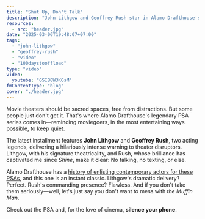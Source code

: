```yaml
---
title: "Shut Up, Don't Talk"
description: "John Lithgow and Geoffrey Rush star in Alamo Drafthouse's latest PSA against theater disruptions."
resources:
  - src: "header.jpg"
date: "2025-03-06T19:48:07+07:00"
tags:
  - "john-lithgow"
  - "geoffrey-rush"
  - "video"
  - "100daystooffload"
type: "video"
video:
  youtube: "GSIB8W3KGsM"
fmContentType: "blog"
cover: "./header.jpg"
---
```


Movie theaters should be sacred spaces, free from distractions. But some people just don't get it. That's where Alamo Drafthouse's legendary PSA series comes in—reminding moviegoers, in the most entertaining ways possible, to keep quiet.

The latest installment features **John Lithgow** and **Geoffrey Rush**, two acting legends, delivering a hilariously intense warning to theater disruptors. Lithgow, with his signature theatricality, and Rush, whose brilliance has captivated me since *Shine*, make it clear: No talking, no texting, or else.

Alamo Drafthouse has a [history of enlisting contemporary actors for these PSAs](https://www.youtube.com/playlist?list=PLpX5OvrhWl9I59CYEx_ZtXnSmpBQEDbWe), and this one is an instant classic. Lithgow's dramatic delivery? Perfect. Rush's commanding presence? Flawless. And if you don't take them seriously—well, let's just say you don't want to mess with *the Muffin Man*.

Check out the PSA and, for the love of cinema, **silence your phone**.
